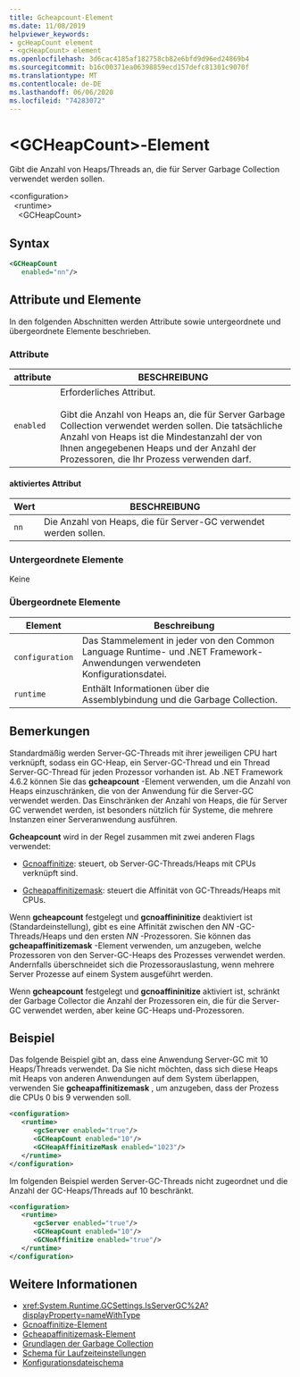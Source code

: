 ```yaml
---
title: Gcheapcount-Element
ms.date: 11/08/2019
helpviewer_keywords:
- gcHeapCount element
- <gcHeapCount> element
ms.openlocfilehash: 3d6cac4185af182758cb82e6bfd9d96ed24869b4
ms.sourcegitcommit: b16c00371ea06398859ecd157defc81301c9070f
ms.translationtype: MT
ms.contentlocale: de-DE
ms.lasthandoff: 06/06/2020
ms.locfileid: "74283072"
---
```

# <a name="gcheapcount-element"></a>\<GCHeapCount>-Element

Gibt die Anzahl von Heaps/Threads an, die für Server Garbage Collection verwendet werden sollen.

\<configuration>\
&nbsp;&nbsp;\<runtime>\
&nbsp;&nbsp;&nbsp;&nbsp;\<GCHeapCount>

## <a name="syntax"></a>Syntax

```xml
<GCHeapCount
   enabled="nn"/>
```

## <a name="attributes-and-elements"></a>Attribute und Elemente

In den folgenden Abschnitten werden Attribute sowie untergeordnete und übergeordnete Elemente beschrieben.

### <a name="attributes"></a>Attribute

|attribute|BESCHREIBUNG|
|---------------|-----------------|
|`enabled`|Erforderliches Attribut.<br /><br />Gibt die Anzahl von Heaps an, die für Server Garbage Collection verwendet werden sollen. Die tatsächliche Anzahl von Heaps ist die Mindestanzahl der von Ihnen angegebenen Heaps und der Anzahl der Prozessoren, die Ihr Prozess verwenden darf. |

#### <a name="enabled-attribute"></a>aktiviertes Attribut

|Wert|BESCHREIBUNG|
|-----------|-----------------|
|`nn`|Die Anzahl von Heaps, die für Server-GC verwendet werden sollen.|

### <a name="child-elements"></a>Untergeordnete Elemente

Keine

### <a name="parent-elements"></a>Übergeordnete Elemente

|Element|Beschreibung|
|-------------|-----------------|
|`configuration`|Das Stammelement in jeder von den Common Language Runtime- und .NET Framework-Anwendungen verwendeten Konfigurationsdatei.|
|`runtime`|Enthält Informationen über die Assemblybindung und die Garbage Collection.|

## <a name="remarks"></a>Bemerkungen

Standardmäßig werden Server-GC-Threads mit ihrer jeweiligen CPU hart verknüpft, sodass ein GC-Heap, ein Server-GC-Thread und ein Thread Server-GC-Thread für jeden Prozessor vorhanden ist. Ab .NET Framework 4.6.2 können Sie das **gcheapcount** -Element verwenden, um die Anzahl von Heaps einzuschränken, die von der Anwendung für die Server-GC verwendet werden. Das Einschränken der Anzahl von Heaps, die für Server GC verwendet werden, ist besonders nützlich für Systeme, die mehrere Instanzen einer Serveranwendung ausführen.

**Gcheapcount** wird in der Regel zusammen mit zwei anderen Flags verwendet:

- [Gcnoaffinitize](gcnoaffinitize-element.md): steuert, ob Server-GC-Threads/Heaps mit CPUs verknüpft sind.

- [Gcheapaffinitizemask](gcheapaffinitizemask-element.md): steuert die Affinität von GC-Threads/Heaps mit CPUs.

Wenn **gcheapcount** festgelegt und **gcnoaffininitize** deaktiviert ist (Standardeinstellung), gibt es eine Affinität zwischen den *NN* -GC-Threads/Heaps und den ersten *NN* -Prozessoren. Sie können das **gcheapaffinitizemask** -Element verwenden, um anzugeben, welche Prozessoren von den Server-GC-Heaps des Prozesses verwendet werden. Andernfalls überschneidet sich die Prozessorauslastung, wenn mehrere Server Prozesse auf einem System ausgeführt werden.

Wenn **gcheapcount** festgelegt und **gcnoaffininitize** aktiviert ist, schränkt der Garbage Collector die Anzahl der Prozessoren ein, die für die Server-GC verwendet werden, aber keine GC-Heaps und-Prozessoren.

## <a name="example"></a>Beispiel

Das folgende Beispiel gibt an, dass eine Anwendung Server-GC mit 10 Heaps/Threads verwendet. Da Sie nicht möchten, dass sich diese Heaps mit Heaps von anderen Anwendungen auf dem System überlappen, verwenden Sie **gcheapaffinitizemask** , um anzugeben, dass der Prozess die CPUs 0 bis 9 verwenden soll.

```xml
<configuration>
   <runtime>
      <gcServer enabled="true"/>
      <GCHeapCount enabled="10"/>
      <GCHeapAffinitizeMask enabled="1023"/>
   </runtime>
</configuration>
```

Im folgenden Beispiel werden Server-GC-Threads nicht zugeordnet und die Anzahl der GC-Heaps/Threads auf 10 beschränkt.

```xml
<configuration>
   <runtime>
      <gcServer enabled="true"/>
      <GCHeapCount enabled="10"/>
      <GCNoAffinitize enabled="true"/>
   </runtime>
</configuration>
```

## <a name="see-also"></a>Weitere Informationen

- <xref:System.Runtime.GCSettings.IsServerGC%2A?displayProperty=nameWithType>
- [Gcnoaffinitize-Element](gcnoaffinitize-element.md)
- [Gcheapaffinitizemask-Element](gcheapaffinitizemask-element.md)
- [Grundlagen der Garbage Collection](../../../../standard/garbage-collection/fundamentals.md)
- [Schema für Laufzeiteinstellungen](index.md)
- [Konfigurationsdateischema](../index.md)

